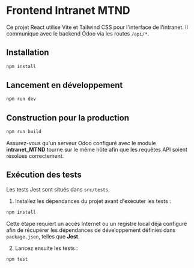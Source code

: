 # Frontend Intranet MTND

Ce projet React utilise Vite et Tailwind CSS pour l'interface de l'intranet. Il communique avec le backend Odoo via les routes `/api/*`.

## Installation

```bash
npm install
```

## Lancement en développement

```bash
npm run dev
```

## Construction pour la production

```bash
npm run build
```

Assurez-vous qu'un serveur Odoo configuré avec le module **intranet_MTND** tourne sur le même hôte afin que les requêtes API soient résolues correctement.


## Exécution des tests

Les tests Jest sont situés dans `src/tests`.

1. Installez les dépendances du projet avant d'exécuter les tests :

```bash
npm install
```

   Cette étape requiert un accès Internet ou un registre local déjà configuré afin de récupérer les dépendances de développement définies dans `package.json`, telles que **Jest**.

2. Lancez ensuite les tests :

```bash
npm test
```

